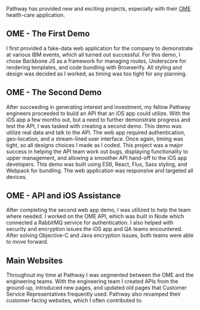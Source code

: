 Pathway has provided new and exciting projects, especially with their [OME](https://www.pathway.com/join-the-ome-interest-list) health-care application.

## OME - The First Demo

I first provided a fake-data web application for the company to demonstrate at various IBM events, which all turned out successful. For this demo, I chose Backbone JS as a framework for managing routes, Underscore for rendering templates, and code bundling with Browserify. All styling and design was decided as I worked, as timing was too tight for any planning.

## OME - The Second Demo

After succeeding in generating interest and investment, my fellow Pathway engineers proceeded to build an API that an iOS app could utilize. With the iOS app a few months out, but a need to further demonstrate progress and test the API, I was tasked with creating a second demo. This demo was utilize real data and talk to the API. The web app required authentication, geo-location, and a stream-lined user interface. Once again, timing was tight, so all designs choices I made as I coded. This project was a major success in helping the API team work out bugs, displaying functionality to upper management, and allowing a smoother API hand-off to the iOS app developers. This demo was built using ES6, React, Flux, Sass styling, and Webpack for bundling. The web application was responsive and targeted all devices.

## OME - API and iOS Assistance

After completing the second web app demo, I was utilized to help the team where needed. I worked on the OME API, which was built in Node which connected a RabbitMQ service for authentication. I also helped with security and encryption issues the iOS app and QA teams encountered. After solving Objective-C and Java encryption issues, both teams were able to move forward.

## Main Websites

Throughout my time at Pathway I was segmented between the OME and the engineering teams. With the engineering team I created APIs from the ground-up, introduced new pages, and updated old pages that Customer Service Representatives frequently used. Pathway also revamped their customer-facing websites, which I often contributed to.
